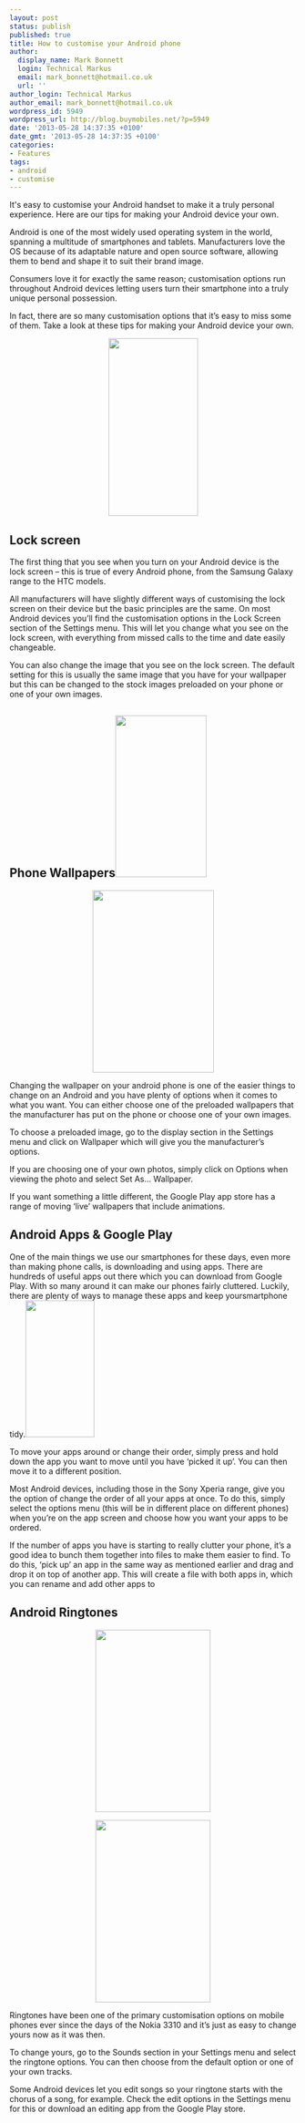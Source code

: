 ```yaml
---
layout: post
status: publish
published: true
title: How to customise your Android phone
author:
  display_name: Mark Bonnett
  login: Technical Markus
  email: mark_bonnett@hotmail.co.uk
  url: ''
author_login: Technical Markus
author_email: mark_bonnett@hotmail.co.uk
wordpress_id: 5949
wordpress_url: http://blog.buymobiles.net/?p=5949
date: '2013-05-28 14:37:35 +0100'
date_gmt: '2013-05-28 14:37:35 +0100'
categories:
- Features
tags:
- android
- customise
---
```

<div>
<p><span class="postStandFirst">It's easy to customise your Android handset to make it a truly personal experience. Here are our tips for making your Android device your own.</span></p>
<p>Android is one of the most widely used operating system in the world, spanning a multitude of smartphones and tablets. Manufacturers love the OS because of its adaptable nature and open source software, allowing them to bend and shape it to suit their brand image.</p>
<p>Consumers love it for exactly the same reason; customisation options run throughout Android devices letting users turn their smartphone into a truly unique personal possession.</p>
<p>In fact, there are so many customisation options that it&rsquo;s easy to miss some of them. Take a look at these tips for making your Android device your own.</p>
<p style="text-align: center;"><img class="aligncenter" src="http://farm4.staticflickr.com/3725/8865683591_374c6c1815.jpg" alt="" width="157" height="312" /></p>
<h2>Lock screen</h2>
<p>The first thing that you see when you turn on your Android device is the lock screen &ndash; this is true of every Android phone, from the Samsung Galaxy range to the HTC models.</p>
<p>All manufacturers will have slightly different ways of customising the lock screen on their device but the basic principles are the same. On most Android devices you&rsquo;ll find the customisation options in the Lock Screen section of the Settings menu. This will let you change what you see on the lock screen, with everything from missed calls to the time and date easily changeable.</p>
<p>You can also change the image that you see on the lock screen. The default setting for this is usually the same image that you have for your wallpaper but this can be changed to the stock images preloaded on your phone or one of your own images.</p>
<h2 style="text-align: left;">Phone Wallpapers<img class="aligncenter" src="http://farm4.staticflickr.com/3757/8865683563_0653affbc4.jpg" alt="" width="160" height="284" /></h2>
<p style="text-align: center;"><img class="aligncenter" src="http://farm8.staticflickr.com/7309/8865683717_9b51c31162_n.jpg" alt="" width="213" height="320" /></p>
<p>Changing the wallpaper on your android phone is one of the easier things to change on an Android and you have plenty of options when it comes to what you want. You can either choose one of the preloaded wallpapers that the manufacturer has put on the phone or choose one of your own images.</p>
<p>To choose a preloaded image, go to the display section in the Settings menu and click on Wallpaper which will give you the manufacturer&rsquo;s options.</p>
<p>If you are choosing one of your own photos, simply click on Options when viewing the photo and select Set As... Wallpaper.</p>
<p>If you want something a little different, the Google Play app store has a range of moving &lsquo;live&rsquo; wallpapers that include animations.</p>
<h2>Android Apps &amp; Google Play</h2>
<p style="text-align: left;">One of the main things we use our smartphones for these days, even more than making phone calls, is downloading and using apps. There are hundreds of useful apps out there which you can download from Google Play. With so many around it can make our phones fairly cluttered. Luckily, there are plenty of ways to manage these apps and keep yoursmartphone tidy.<img class="aligncenter" src="http://farm6.staticflickr.com/5326/8866292320_cf1f57d446_m.jpg" alt="" width="121" height="240" /></p>
<p>To move your apps around or change their order, simply press and hold down the app you want to move until you have &lsquo;picked it up&rsquo;. You can then move it to a different position.</p>
<p>Most Android devices, including those in the Sony Xperia range, give you the option of change the order of all your apps at once. To do this, simply select the options menu (this will be in different place on different phones) when you&rsquo;re on the app screen and choose how you want your apps to be ordered.</p>
<p>If the number of apps you have is starting to really clutter your phone, it&rsquo;s a good idea to bunch them together into files to make them easier to find. To do this, &lsquo;pick up&rsquo; an app in the same way as mentioned earlier and drag and drop it on top of another app. This will create a file with both apps in, which you can rename and add other apps to</p>
<h2>Android Ringtones</h2>
<p style="text-align: center;"><img class="aligncenter" src="http://farm6.staticflickr.com/5328/8866292310_73f0078066_n.jpg" alt="" width="202" height="320" /></p>
<p style="text-align: center;"><img class="aligncenter" src="http://farm3.staticflickr.com/2893/8865683601_f9300f419d_n.jpg" alt="" width="202" height="320" /></p>
<p>Ringtones have been one of the primary customisation options on mobile phones ever since the days of the Nokia 3310 and it&rsquo;s just as easy to change yours now as it was then.</p>
<p>To change yours, go to the Sounds section in your Settings menu and select the ringtone options. You can then choose from the default option or one of your own tracks.</p>
<p>Some Android devices let you edit songs so your ringtone starts with the chorus of a song, for example. Check the edit options in the Settings menu for this or download an editing app from the Google Play store.</p>
</div>
